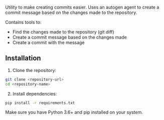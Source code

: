 Utility to make creating commits easier.
Uses an autogen agent to create a commit message based on the changes made to the repository.

Contains tools to:
 - Find the changes made to the repository (git diff)
 - Create a commit message based on the changes made
 - Create a commit with the message

## Installation

1. Clone the repository:
```bash
git clone <repository-url>
cd <repository-name>
```

2. Install dependencies:
```bash
pip install -r requirements.txt
```

Make sure you have Python 3.6+ and pip installed on your system.
